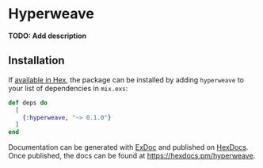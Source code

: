 # Hyperweave

**TODO: Add description**

## Installation

If [available in Hex](https://hex.pm/docs/publish), the package can be installed
by adding `hyperweave` to your list of dependencies in `mix.exs`:

```elixir
def deps do
  [
    {:hyperweave, "~> 0.1.0"}
  ]
end
```

Documentation can be generated with [ExDoc](https://github.com/elixir-lang/ex_doc)
and published on [HexDocs](https://hexdocs.pm). Once published, the docs can
be found at <https://hexdocs.pm/hyperweave>.

